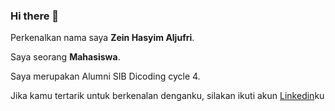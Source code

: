 ### Hi there 👋

Perkenalkan nama saya **Zein Hasyim Aljufri**.

Saya seorang **Mahasiswa**.

Saya merupakan Alumni SIB Dicoding cycle 4.

Jika kamu tertarik untuk berkenalan denganku, silakan ikuti akun [Linkedin](https://www.linkedin.com/in/zein-hasyim-aljufri-24698b216/)ku 
